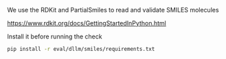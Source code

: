 We use the RDKit and PartialSmiles to read and validate SMILES molecules

https://www.rdkit.org/docs/GettingStartedInPython.html

Install it before running the check

```bash
pip install -r eval/dllm/smiles/requirements.txt
```